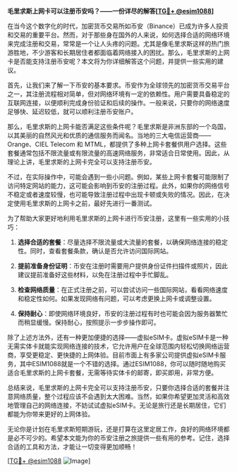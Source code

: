 **毛里求斯上网卡可以注册币安吗？——一份详尽的解答[[TG💪+ @esim1088](https://t.me/s/esim1088)]**

在当今这个数字化的时代，加密货币交易所如币安（Binance）已成为许多人投资和交易的重要平台。然而，对于那些身在国外的人来说，如何选择合适的网络环境来完成注册和交易，常常是一个让人头疼的问题。尤其是像毛里求斯这样的热门旅游胜地，不少游客和长期居住者都面临着网络接入的困扰。那么，毛里求斯的上网卡是否能支持注册币安呢？本文将为你详细解答这个问题，并提供一些实用的建议。

首先，让我们来了解一下币安的基本要求。币安作为全球领先的加密货币交易平台之一，其注册流程相对简单，但对网络环境有一定的依赖性。用户需要具备稳定的互联网连接，以便顺利完成身份验证和后续的操作。一般来说，只要你的网络速度足够快、延迟较低，就可以顺利注册币安账户。

那么，毛里求斯的上网卡能否满足这些条件呢？毛里求斯是非洲东部的一个岛国，以其美丽的自然风光和优质的通信服务而闻名。当地的三大电信运营商——Orange、CIEL Telecom 和 MTML，都提供了多种上网卡套餐供用户选择。这些套餐通常包括不限流量或有限流量的高速网络服务，非常适合日常使用。因此，从理论上讲，毛里求斯的上网卡完全可以支持注册币安。

不过，在实际操作中，可能会遇到一些小问题。例如，某些上网卡套餐可能限制了访问特定网站的能力，这可能会影响到币安的注册过程。此外，如果你的网络信号不稳定或者速度较慢，也可能导致注册过程中出现卡顿或失败的情况。因此，在决定使用毛里求斯的上网卡之前，最好先进行一番测试。

为了帮助大家更好地利用毛里求斯的上网卡进行币安注册，这里有一些实用的小技巧：

1. **选择合适的套餐**：尽量选择不限流量或大流量的套餐，以确保网络连接的稳定性。同时，查看套餐条款，确认是否允许访问国际网站。

2. **提前准备身份证明**：币安在注册时需要用户提供身份证件扫描件或照片，因此建议提前准备好这些材料，以免在注册过程中手忙脚乱。

3. **检查网络质量**：在正式注册之前，可以尝试访问一些国际网站，看看网络速度和稳定性如何。如果发现网络有问题，可以考虑更换上网卡或调整设置。

4. **保持耐心**：即使网络环境良好，币安的注册过程有时也可能会因为服务器繁忙而稍显缓慢。保持耐心，按照提示一步步操作即可。

除了上述方法外，还有一种更加便捷的选择——虚拟eSIM卡。虚拟eSIM卡是一种无需实体卡就能实现网络连接的技术，它允许用户在全球范围内轻松切换网络运营商，享受更稳定、更快捷的上网体验。目前市面上有多家公司提供虚拟eSIM卡服务，其中ESIM1088就是一个不错的选择。通过ESIM1088，你可以随时随地购买适合毛里求斯的上网卡套餐，无需等待实体卡的邮寄，即买即用，非常方便。

总结来说，毛里求斯的上网卡完全可以支持注册币安，只要你选择合适的套餐并注意网络质量，整个过程应该不会遇到太大困难。当然，如果你希望更加灵活和高效地管理自己的网络连接，不妨试试虚拟eSIM卡。无论是旅行还是长期居住，它们都能为你带来更好的上网体验。

无论你是计划在毛里求斯短期游玩，还是打算在这里定居工作，良好的网络环境都是必不可少的。希望本文能为你的币安注册之旅提供一些有用的参考。记住，选择合适的工具和方法，才能让一切变得更加顺畅！

[[TG💪+ @esim1088](https://t.me/s/esim1088) ![Image](https://i.postimg.cc/4NQfJmqS/Snipaste-2025-05-13-00-14-12.png)]